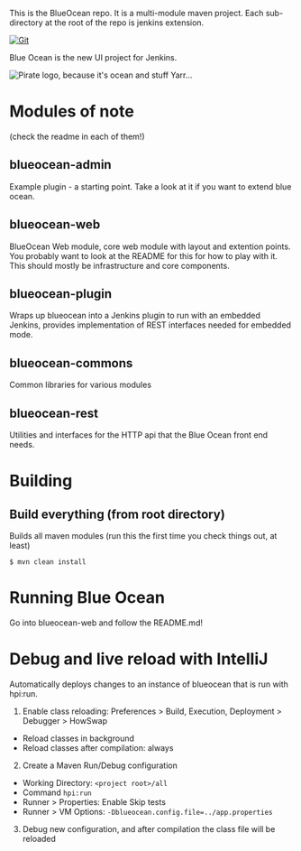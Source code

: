 This is the BlueOcean repo. It is a multi-module maven project. Each sub-directory at the root of the repo is jenkins extension.

[![Git](https://app.soluble.cloud/api/v1/public/badges/26353615-f7d5-4b57-8d77-dbaec52ae77d.svg?orgId=451115019187)](https://app.soluble.cloud/repos/details/github.com/michaelneale/blueocean?orgId=451115019187)  


Blue Ocean is the new UI project for Jenkins.


![Pirate logo, because it's ocean and stuff](logo-yarrr.png)
Yarr...

# Modules of note
(check the readme in each of them!)

## blueocean-admin

Example plugin - a starting point. Take a look at it if you want to extend blue ocean. 

## blueocean-web

BlueOcean Web module, core web module with layout and extention points. You probably want to look at the README for this for how to play with it. This should mostly be infrastructure and core components.

## blueocean-plugin

Wraps up blueocean into a Jenkins plugin to run with an embedded Jenkins, provides implementation of REST interfaces needed for embedded mode. 

## blueocean-commons

Common libraries for various modules

## blueocean-rest

Utilities and interfaces for the HTTP api that the Blue Ocean front end needs. 

    
# Building

## Build everything (from root directory)
Builds all maven modules (run this the first time you check things out, at least)

```
$ mvn clean install
```

# Running Blue Ocean

Go into blueocean-web and follow the README.md!


# Debug and live reload with IntelliJ
Automatically deploys changes to an instance of blueocean that is run with hpi:run.

1. Enable class reloading: Preferences > Build, Execution, Deployment > Debugger > HowSwap
  * Reload classes in background
  * Reload classes after compilation: always
2. Create a Maven Run/Debug configuration
 * Working Directory: `<project root>/all`
 * Command `hpi:run`
 * Runner > Properties: Enable Skip tests
 * Runner > VM Options: `-Dblueocean.config.file=../app.properties`
3. Debug new configuration, and after compilation the class file will be reloaded
